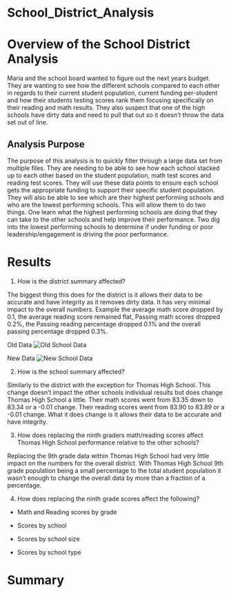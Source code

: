 # School_District_Analysis
# Overview of the School District Analysis

Maria and the school board wanted to figure out the next years budget. They are wanting to see how the different schools compared to each other in regards to their current student population, current funding per-student and how their students testing scores rank them focusing specifically on their reading and math results. They also suspect that one of the high schools have dirty data and need to pull that out so it doesn’t throw the data set out of line.

## Analysis Purpose

The purpose of this analysis is to quickly filter through a large data set from multiple files. They are needing to be able to see how each school stacked up to each other based on the student population, math test scores and reading test scores. They will use these data points to ensure each school gets the appropriate funding to support their specific student population. They will also be able to see which are their highest performing schools and who are the lowest performing schools. This will allow them to do two things. One learn what the highest performing schools are doing that they can take to the other schools and help improve their performance. Two dig into the lowest performing schools to determine if under funding or poor leadership/engagement is driving the poor performance.

# Results

1. How is the district summary affected?

The biggest thing this does for the district is it allows their data to be accurate and have integrity as it removes dirty data. It has very minimal impact to the overall numbers. Example the average math score dropped by 0.1, the average reading score remained flat, Passing math scores dropped 0.2%, the Passing reading percentage dropped 0.1% and the overall passing percentage dropped 0.3%.

Old Data
![Old School Data](https://user-images.githubusercontent.com/101777677/163691927-02246da9-e847-4679-932b-82e9366a7778.JPG)

New Data
![New School Data](https://user-images.githubusercontent.com/101777677/163691938-e39abd5d-a7b2-454d-849c-ff8a11de4357.JPG)

2. How is the school summary affected?

Similarly to the district with the exception for Thomas High School. This change doesn’t impact the other schools individual results but does change Thomas High School a little. Their math scores went from 83.35 down to 83.34 or a -0.01 change. Their reading scores went from 83.90 to 83.89 or a -0.01 change. What it does change is it allows their data to be accurate and have integrity.

3. How does replacing the ninth graders math/reading scores affect Thomas High School performance relative to the other schools?

Replacing the 9th grade data within Thomas High School had very little impact on the numbers for the overall district. With Thomas High School 9th grade population being a small percentage to the total student population it wasn’t enough to change the overall data by more than a fraction of a percentage. 

4. How does replacing the ninth grade scores affect the following?

  - Math and Reading scores by grade

  - Scores by school

  - Scores by school size

  - Scores by school type

# Summary

